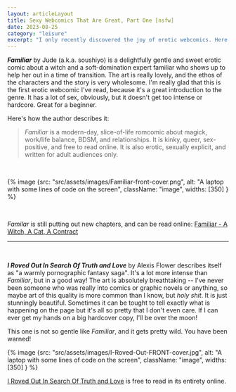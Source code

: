 ```yaml
---
layout: articleLayout
title: Sexy Webcomics That Are Great, Part One [nsfw]
date: 2023-08-25
category: "leisure"
excerpt: "I only recently discovered the joy of erotic webcomics. Here are the first two that I have really enjoyed."
---
```


**_Familiar_** by Jude (a.k.a. soushiyo) is a delightfully gentle and sweet erotic comic about a witch and a soft-domination expert familiar who shows up to help her out in a time of transition. The art is really lovely, and the ethos of the characters and the story is very wholesome. I'm really glad that this is the first erotic webcomic I've read, because it's a great introduction to the genre. It has a lot of sex, obviously, but it doesn't get too intense or hardcore. Great for a beginner.

Here's how the author describes it:

> _Familiar_ is a modern-day, slice-of-life romcomic about magick, work/life balance, BDSM, and relationships. It is kinky, queer, sex-positive, and free to read online. It is also erotic, sexually explicit, and written for adult audiences only.

<br>

{% image {src: "src/assets/images/Familiar-front-cover.png", alt: "A laptop with some lines of code on the screen", className: "image", widths: [350] } %}

<br>

_Familar_ is still putting out new chapters, and can be read online: [Familiar - A Witch, A Cat, A Contract](https://familiar.soushiyo.com/)

---

<br>

**_I Roved Out In Search Of Truth and Love_** by Alexis Flower describes itself as "a warmly pornographic fantasy saga". It's a lot more intense than _Familiar_, but in a good way! The art is absolutely breathtaking -- I've never been someone who was really into comics or graphic novels or anything, so maybe art of this quality is more common than I know, but _holy shit_. It is just stunningly beautiful. Sometimes it can be tought to tell exactly what is happening on the page but it's all so pretty that I don't even care. If I can ever get my hands on a big hardcover copy, I'll be over the moon!

This one is not so gentle like _Familiar_, and it gets pretty wild. You have been warned!

{% image {src: "src/assets/images/I-Roved-Out-FRONT-cover.jpg", alt: "A laptop with some lines of code on the screen", className: "image", widths: [350] } %}

[I Roved Out In Search Of Truth and Love](https://www.irovedout.com/comic/iro/) is free to read in its entirety online.
